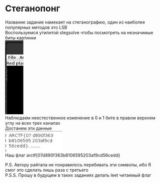 # Стеганопонг
Название задание намекает на стеганографию, один из наиболее популярных методов это LSB  
Воспользуемся утилитой stegsolve чтобы посмотреть на незначимые биты картинки  
![strings](https://github.com/Lip4ik/arctf/blob/main/misc/%D0%A1%D1%82%D0%B5%D0%B3%D0%B0%D0%BD%D0%BE%D0%BF%D0%BE%D0%BD%D0%B3/solve/low_bits.jpg)  
Наблюдаем неестественное изменение в 0 и 1 бите в правом верхнем углу на всех трех каналах  
Достанем эти данные  
![strings](https://github.com/Lip4ik/arctf/blob/main/misc/%D0%A1%D1%82%D0%B5%D0%B3%D0%B0%D0%BD%D0%BE%D0%BF%D0%BE%D0%BD%D0%B3/solve/data.jpg)  
Наш флаг arctf{07d890f363b8106595203af9cd56cedd}  
  
P.S. Автору райтапа не понравилось перебивать эти символы, ибо Я смог это сделать лишь раза с третьего  
P.S.S. Прошу в будущем в таких заданиях делать leet читаемый флаг  
